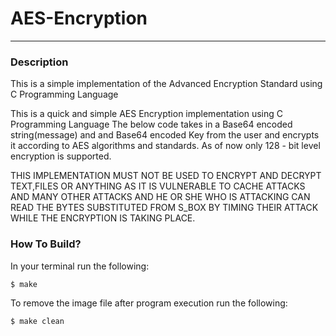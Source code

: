 # AES-Encryption
___

### Description

This is a simple implementation of the Advanced Encryption Standard using C Programming Language

This is a quick and simple AES Encryption implementation using C Programming Language The below code takes in a Base64 encoded string(message) and and Base64 encoded Key from the user and encrypts it according to AES algorithms and standards. As of now only 128 - bit level encryption is supported.

THIS IMPLEMENTATION MUST NOT BE USED TO ENCRYPT AND DECRYPT TEXT,FILES OR ANYTHING AS IT IS VULNERABLE TO CACHE ATTACKS AND MANY OTHER ATTACKS AND HE OR SHE WHO IS ATTACKING CAN READ THE BYTES SUBSTITUTED FROM S_BOX BY TIMING THEIR ATTACK WHILE THE ENCRYPTION IS TAKING PLACE.


### How To Build?

In your terminal run the following:

  `$ make`

To remove the image file after program execution run the following:

  `$ make clean`


